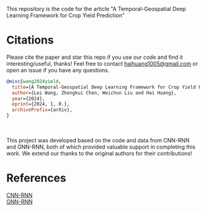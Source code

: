 This repository is the code for the article "A Temporal-Geospatial Deep Learning Framework for Crop Yield Prediction" 
# Citations
Please cite the paper and star this repo if you use our code and find it interesting/useful, thanks! Feel free to contact haihuang1005@gmail.com or open an issue if you have any questions.
```bibtex
@misc{wang2024yield,
  title={A Temporal-Geospatial Deep Learning Framework for Crop Yield Prediction},
  author={Lei Wang, Zhengkui Chen, Weichun Liu and Hai Huang},
  year={2024},
  eprint={2024, 1, 0.},
  archivePrefix={arXiv},
}
```
\
\
This project was developed based on the code and data from CNN-RNN and GNN-RNN, both of which provided valuable support in completing this work. We extend our thanks to the original authors for their contributions!
# References
[CNN-RNN](https://github.com/saeedkhaki92/CNN-RNN-Yield-Prediction)\
[GNN-RNN](https://github.com/JunwenBai/GNN-RNN?tab=readme-ov-file)
